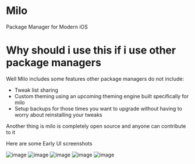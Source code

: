 # Milo

Package Manager for Modern iOS

# Why should i use this if i use other package managers
Well Milo includes some features other package managers do not include: 

* Tweak list sharing 
* Custom theming using an upcoming theming engine built specifically for milo
* Setup backups for those times you want to upgrade without having to worry about reinstalling your tweaks 

Another thing is milo is completely open source and anyone can contribute to it 

Here are some Early UI screenshots 

![image](https://user-images.githubusercontent.com/78900196/122369022-2dcc9a80-cfa1-11eb-8ff3-f67314640855.png)
![image](https://user-images.githubusercontent.com/78900196/122369047-33c27b80-cfa1-11eb-9cca-f0e9b8aa4ff3.png)
![image](https://user-images.githubusercontent.com/78900196/122369074-39b85c80-cfa1-11eb-8d36-32e091a2d0d8.png)
![image](https://user-images.githubusercontent.com/78900196/122369115-42a92e00-cfa1-11eb-96a7-efabda4b96da.png)
![image](https://user-images.githubusercontent.com/78900196/122369148-4a68d280-cfa1-11eb-9556-10dc4acd1c78.png)
